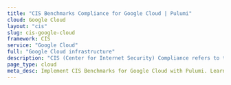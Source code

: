 ```yaml
---
title: "CIS Benchmarks Compliance for Google Cloud | Pulumi"
cloud: Google Cloud
layout: "cis"
slug: cis-google-cloud
framework: CIS
service: "Google Cloud"
full: "Google Cloud infrastructure"
description: "CIS (Center for Internet Security) Compliance refers to the adherence to security best practices outlined by the CIS, a nonprofit organization that develops globally recognized security standards. These best practices are known as CIS Controls and CIS Benchmarks, which provide guidelines for securing various technologies and systems, including operating systems, cloud services, network devices, and software."
page_type: cloud
meta_desc: Implement CIS Benchmarks for Google Cloud with Pulumi. Learn GCP-specific security controls including IAM, compute, storage, and networking best practices.
---
```


